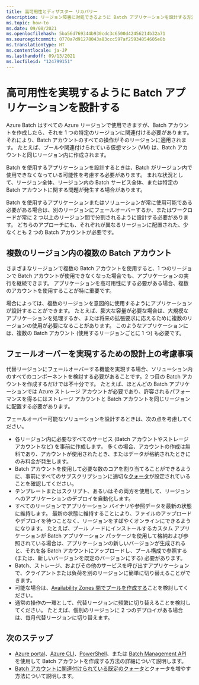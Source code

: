```yaml
---
title: 高可用性とディザスター リカバリー
description: リージョン障害に対処できるように Batch アプリケーションを設計する方法について説明します。
ms.topic: how-to
ms.date: 09/08/2021
ms.openlocfilehash: 5ba56d769344b930cdc3c6500d42456214b32a71
ms.sourcegitcommit: 0770a7d91278043a83ccc597af25934854605e8b
ms.translationtype: HT
ms.contentlocale: ja-JP
ms.lasthandoff: 09/13/2021
ms.locfileid: "124799151"
---
```

# <a name="design-your-batch-application-for-high-availability"></a>高可用性を実現するように Batch アプリケーションを設計する

Azure Batch はすべての Azure リージョンで使用できますが、Batch アカウントを作成したら、それを 1 つの特定のリージョンに関連付ける必要があります。 それにより、Batch アカウントのすべての操作がそのリージョンに適用されます。 たとえば、プールや関連付けられている仮想マシン (VM) は、Batch アカウントと同じリージョン内に作成されます。

Batch を使用するアプリケーションを設計するときは、Batch がリージョン内で使用できなくなっている可能性を考慮する必要があります。 まれな状況として、リージョン全体、リージョン内の Batch サービス全体、または特定の Batch アカウントに関する問題が発生する場合があります。

Batch を使用するアプリケーションまたはソリューションが常に使用可能である必要がある場合は、別のリージョンにフェールオーバーするか、またはワークロードが常に 2 つ以上のリージョン間で分割されるように設計する必要があります。 どちらのアプローチにも、それぞれが異なるリージョンに配置された、少なくとも 2 つの Batch アカウントが必要です。

## <a name="multiple-batch-accounts-in-multiple-regions"></a>複数のリージョン内の複数の Batch アカウント

さまざまなリージョンで複数の Batch アカウントを使用すると、1 つのリージョンで Batch アカウントが使用できなくなった場合でも、アプリケーションの実行を継続できます。 アプリケーションを高可用性にする必要がある場合、複数のアカウントを使用することが特に重要です。

場合によっては、複数のリージョンを意図的に使用するようにアプリケーションが設計することができます。 たとえば、膨大な容量が必要な場合は、大規模なアプリケーションを処理するか、または将来の拡張要求に応えるために複数のリージョンの使用が必要になることがあります。 このようなアプリケーションには、複数の Batch アカウント (使用するリージョンごとに 1 つ) も必要です。

## <a name="design-considerations-for-providing-failover"></a>フェールオーバーを実現するための設計上の考慮事項

代替リージョンにフェールオーバーする機能を実現する場合、ソリューション内のすべてのコンポーネントを検討する必要があることです。2 つ目の Batch アカウントを作成するだけでは不十分です。 たとえば、ほとんどの Batch アプリケーションでは Azure ストレージ アカウントが必要であり、許容されるパフォーマンスを得るにはストレージ アカウントと Batch アカウントを同じリージョンに配置する必要があります。

フェールオーバー可能なソリューションを設計するときは、次の点を考慮してください。

- 各リージョン内に必要なすべてのサービス (Batch アカウントやストレージ アカウントなど) を事前に作成します。 多くの場合、アカウントの作成は無料であり、アカウントが使用されたとき、またはデータが格納されたときにのみ料金が発生します。
- Batch アカウントを使用して必要な数のコアを割り当てることができるように、事前にすべてのサブスクリプションに適切な[クォータ](batch-quota-limit.md)が設定されていることを確認してください。
- テンプレートまたはスクリプト、あるいはその両方を使用して、リージョンへのアプリケーションのデプロイを自動化します。
- すべてのリージョンでアプリケーション バイナリや参照データを最新の状態に維持します。 最新の状態に維持することにより、ファイルのアップロードやデプロイを待つことなく、リージョンをすばやくオンラインにできるようになります。 たとえば、プール ノードにインストールするカスタム アプリケーションが Batch アプリケーション パッケージを使用して格納および参照されている場合は、アプリケーションの新しいバージョンが生成されると、それを各 Batch アカウントにアップロードし、プール構成で参照する (または、新しいバージョンを既定のバージョンにする) 必要があります。
- Batch、ストレージ、およびその他のサービスを呼び出すアプリケーションで、クライアントまたは負荷を別のリージョンに簡単に切り替えることができます。
- 可能な場合は、[Availability Zones 間でプールを作成する](create-pool-availability-zones.md)ことを検討してください。
- 通常の操作の一環として、代替リージョンに頻繁に切り替えることを検討してください。 たとえば、個別のリージョンに 2 つのデプロイがある場合は、毎月代替リージョンに切り替えます。

## <a name="next-steps"></a>次のステップ

- [Azure portal](batch-account-create-portal.md)、[Azure CLI](./scripts/batch-cli-sample-create-account.md)、[PowerShell](batch-powershell-cmdlets-get-started.md)、または [Batch Management API](batch-management-dotnet.md) を使用して Batch アカウントを作成する方法の詳細について説明します。
- [Batch アカウントに関連付けられている既定のクォータ](batch-quota-limit.md)とクォータを増やす方法について説明します。
